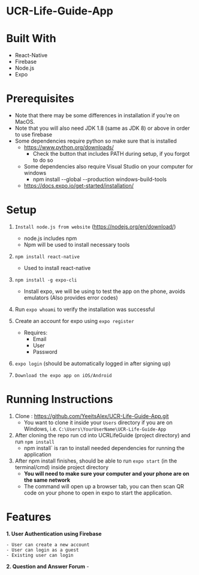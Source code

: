 # UCR-Life-Guide-App


# Built With
- React-Native
- Firebase
- Node.js
- Expo

# Prerequisites
- Note that there may be some differences in installation if you’re on MacOS. 
- Note that you will also need JDK 1.8 (same as JDK 8) or above in order to use firebase 
- Some dependencies require python so make sure that is installed 
    - https://www.python.org/downloads/
      	- Check the button that includes PATH during setup, if you forgot to do so
    - Some dependencies also require Visual Studio on your computer for windows 
      	- npm install --global --production windows-build-tools
    - https://docs.expo.io/get-started/installation/
    
# Setup
1. `Install node.js from website`  (https://nodejs.org/en/download/)
     - node.js includes npm
     - Npm will be used to install necessary tools
 
2. `npm install react-native`
     - Used to install react-native
  
3. `npm install -g expo-cli`
     - Install expo, we will be using to test the app on the phone, avoids emulators (Also provides error codes)
 
4. Run `expo whoami` to verify the installation was successful

5. Create an account for expo using `expo register`
	- Requires:  
	    - Email  
        - User  
        - Password  
      
      
6. `expo login` (should be automatically logged in after signing up)

7. `Download the expo app on iOS/Android`


# Running Instructions
1. Clone :  https://github.com/YeeitsAlex/UCR-Life-Guide-App.git
    - You want to clone it inside your `Users` directory if you are on Windows, i.e. `C:\Users\YourUserName\UCR-Life-Guide-App`
2. After cloning the repo run cd into UCRLifeGuide (project directory) and run `npm install`
    - npm install` is ran to install needed dependencies for running the application
3. After npm install finishes, should be able to run `expo start`  (in the terminal/cmd)  inside project directory
    - **You will need to make sure your computer and your phone are on the same network**
    - The command will open up a browser tab, you can then scan QR code on your phone to open in expo to start the application.

# Features
**1. User Authentication using Firebase**

	- User can create a new account
	- User can login as a guest
	- Existing user can login

**2. Question and Answer Forum**
	- 
